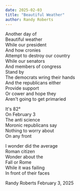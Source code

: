 ```yaml
---
date: 2025-02-03 
title: "Beautiful Weather"
author: Randy Roberts
---
```


Another day of   
Beautiful weather   
While our president   
And how cronies   
Attempt to destroy our country   
While our senators   
And members of congress   
Stand by   
The democrats wring their hands   
And the republicans either   
Provide support   
Or cower and hope they    
Aren't going to get primaried   

It's 82°   
On February 3    
The anti science   
Moronic republicans say    
Nothing to worry about   
On any front   

I wonder did the average   
Roman citizen   
Wonder about the   
Fall or Rome    
While it was failing   
In front of their faces     

Randy Roberts February 3, 2025    
